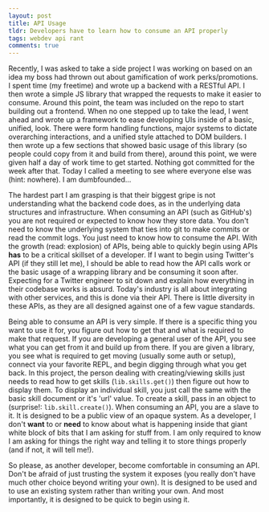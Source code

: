 ```yaml
---
layout: post
title: API Usage
tldr: Developers have to learn how to consume an API properly
tags: webdev api rant
comments: true
---
```

Recently, I was asked to take a side project I was working on based on an idea my 
boss had thrown out about gamification of work perks/promotions.  I spent time (my
freetime) and wrote up a backend with a RESTful API.  I then wrote a simple JS 
library that wrapped the requests to make it easier to consume.  Around this point,
the team was included on the repo to start building out a frontend.  When no one
stepped up to take the lead, I went ahead and wrote up a framework to ease 
developing UIs inside of a basic, unified, look.  There were form handling 
functions, major systems to dictate overarching interactions, and a unified style
attached to DOM builders.  I then wrote up a few sections that showed basic usage
of this library (so people could copy from it and build from there), around this
point, we were given half a day of work time to get started.  Nothing got committed
for the week after that.  Today I called a meeting to see where everyone else was
(hint: nowhere).  I am dumbfounded...

The hardest part I am grasping is that their biggest gripe is not understanding what
the backend code does, as in the underlying data structures and infrastructure.
When consuming an API (such as GitHub's) you are not required or expected to know
how they store data.  You don't need to know the underlying system that ties into
git to make commits or read the commit logs.  You just need to know how to consume
the API.  With the growth (read: explosion) of APIs, being able to quickly begin
using APIs **has** to be a critical skillset of a developer.  If I want to begin
using Twitter's API (if they still let me), I should be able to read how the API
calls work or the basic usage of a wrapping library and be consuming it soon after.
Expecting for a Twitter engineer to sit down and explain how everything in their
codebase works is absurd.  Today's industry is all about integrating with other
services, and this is done via their API.  There is little diversity in these APIs,
as they are all designed against one of a few vague standards.

Being able to consume an API is very simple.  If there is a specific thing you want
to use it for, you figure out how to get that and what is required to make that
request.  If you are developing a general user of the API, you see what you can get
from it and build up from there.  If you are given a library, you see what is
required to get moving (usually some auth or setup), connect via your favorite REPL,
and begin digging through what you get back.  In this project, the person dealing
with creating/viewing skills just needs to read how to get skills 
(`lib.skills.get()`) then figure out how to display them.  To display an individual
skill, you just call the same with the basic skill document or it's 'url' value.
To create a skill, pass in an object to (surprise!: `lib.skill.create()`).  When
consuming an API, you are a slave to it.  It is designed to be a public view of an
opaque system.  As a developer, I don't **want** to or **need** to know about what
is happening inside that giant white block of bits that I am asking for stuff from.
I am only required to know I am asking for things the right way and telling it to
store things properly (and if not, it will tell me!).

So please, as another developer, become comfortable in consuming an API.  Don't be
afraid of just trusting the system it exposes (you really don't have much other
choice beyond writing your own).  It is designed to be used and to use an existing
system rather than writing your own.  And most importantly, it is designed to be
quick to begin using it.
